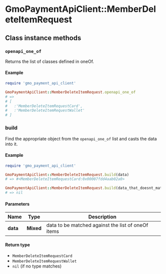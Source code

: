 # GmoPaymentApiClient::MemberDeleteItemRequest

## Class instance methods

### `openapi_one_of`

Returns the list of classes defined in oneOf.

#### Example

```ruby
require 'gmo_payment_api_client'

GmoPaymentApiClient::MemberDeleteItemRequest.openapi_one_of
# =>
# [
#   :'MemberDeleteItemRequestCard',
#   :'MemberDeleteItemRequestWallet'
# ]
```

### build

Find the appropriate object from the `openapi_one_of` list and casts the data into it.

#### Example

```ruby
require 'gmo_payment_api_client'

GmoPaymentApiClient::MemberDeleteItemRequest.build(data)
# => #<MemberDeleteItemRequestCard:0x00007fdd4aab02a0>

GmoPaymentApiClient::MemberDeleteItemRequest.build(data_that_doesnt_match)
# => nil
```

#### Parameters

| Name | Type | Description |
| ---- | ---- | ----------- |
| **data** | **Mixed** | data to be matched against the list of oneOf items |

#### Return type

- `MemberDeleteItemRequestCard`
- `MemberDeleteItemRequestWallet`
- `nil` (if no type matches)

